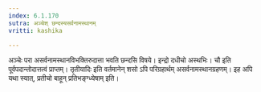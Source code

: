 ```yaml
---
index: 6.1.170
sutra: अञ्चेश् छन्दस्यसर्वनामस्थानम्
vritti: kashika

---
```

अञ्चेः परा असर्वनामस्थानविभक्तिरुदात्ता भवति छन्दसि विषये। इन्द्रो दधीचो अस्थभिः। चौ इति पूर्वपदान्तोदात्तत्वं प्राप्तम्। तृतीयादिः इति वर्तमानेन् शसो ऽपि परिग्रहार्थम् असर्वनामस्थानग्रहणम्। इह अपि यथा स्यात्, प्रतीचो बाहून् प्रतिभङ्ग्ध्येषाम् इति।